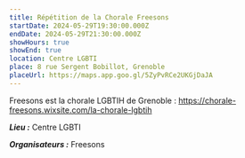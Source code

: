 ```yaml
---
title: Répétition de la Chorale Freesons
startDate: 2024-05-29T19:30:00.000Z
endDate: 2024-05-29T21:30:00.000Z
showHours: true
showEnd: true
location: Centre LGBTI
place: 8 rue Sergent Bobillot, Grenoble
placeUrl: https://maps.app.goo.gl/5ZyPvRCe2UKGjDaJA
---
```


Freesons est la chorale LGBTIH de Grenoble : <https://chorale-freesons.wixsite.com/la-chorale-lgbtih>



***Lieu :*** Centre LGBTI



***Organisateurs :*** Freesons



